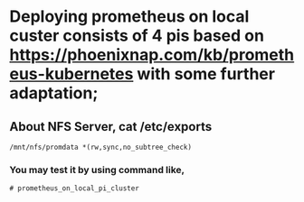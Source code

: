 #  Deploying prometheus on local custer consists of 4 pis based on https://phoenixnap.com/kb/prometheus-kubernetes with some further adaptation;
## About NFS Server, cat /etc/exports
```/mnt/nfs/promdata *(rw,sync,no_subtree_check)```
### You may test it by using command like,
```sudo mount -t nfs 192.168.11.113:/mnt/nfs/promdata /mnt/nfs/promdata
# prometheus_on_local_pi_cluster
